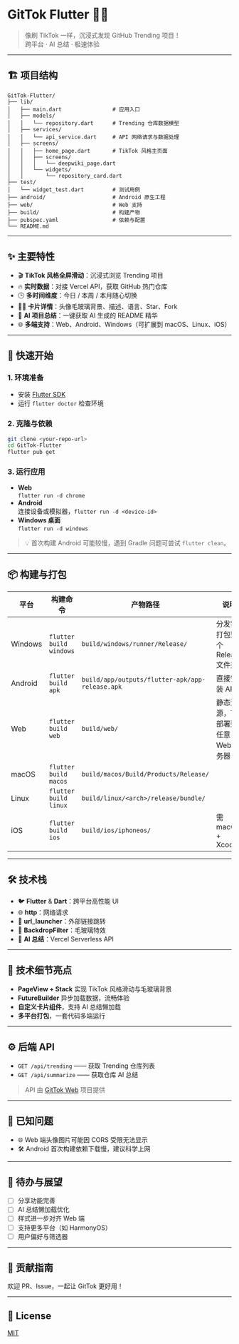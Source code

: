# GitTok Flutter 🚀✨

> 像刷 TikTok 一样，沉浸式发现 GitHub Trending 项目！  
> 跨平台 · AI 总结 · 极速体验

---

## 🏗️ 项目结构

```plaintext
GitTok-Flutter/
├── lib/
│   ├── main.dart                # 应用入口
│   ├── models/
│   │   └── repository.dart      # Trending 仓库数据模型
│   ├── services/
│   │   └── api_service.dart     # API 网络请求与数据处理
│   ├── screens/
│   │   ├── home_page.dart       # TikTok 风格主页面
│   │   ├── screens/
│   │   │   └── deepwiki_page.dart
│   │   └── widgets/
│   │       └── repository_card.dart
├── test/
│   └── widget_test.dart         # 测试用例
├── android/                     # Android 原生工程
├── web/                         # Web 支持
├── build/                       # 构建产物
├── pubspec.yaml                 # 依赖与配置
└── README.md
```

---

## ✨ 主要特性

- 🎬 **TikTok 风格全屏滑动**：沉浸式浏览 Trending 项目
- 🔥 **实时数据**：对接 Vercel API，获取 GitHub 热门仓库
- 🕒 **多时间维度**：今日 / 本周 / 本月随心切换
- 🧑‍💻 **卡片详情**：头像毛玻璃背景、描述、语言、Star、Fork
- 🤖 **AI 项目总结**：一键获取 AI 生成的 README 精华
- 🌐 **多端支持**：Web、Android、Windows（可扩展到 macOS、Linux、iOS）

---

## 🚀 快速开始

### 1. 环境准备

- 安装 [Flutter SDK](https://docs.flutter.dev/get-started/install)  
- 运行 `flutter doctor` 检查环境

### 2. 克隆与依赖

```bash
git clone <your-repo-url>
cd GitTok-Flutter
flutter pub get
```

### 3. 运行应用

- **Web**  
  `flutter run -d chrome`
- **Android**  
  连接设备或模拟器，`flutter run -d <device-id>`
- **Windows 桌面**  
  `flutter run -d windows`

> 💡 首次构建 Android 可能较慢，遇到 Gradle 问题可尝试 `flutter clean`。

---

## 📦 构建与打包

| 平台      | 构建命令                      | 产物路径                                      | 说明                       |
|-----------|-------------------------------|-----------------------------------------------|----------------------------|
| Windows   | `flutter build windows`       | `build/windows/runner/Release/`               | 分发需打包整个 Release 文件夹 |
| Android   | `flutter build apk`           | `build/app/outputs/flutter-apk/app-release.apk` | 直接安装 APK               |
| Web       | `flutter build web`           | `build/web/`                                  | 静态资源，可部署到任意 Web 服务器 |
| macOS     | `flutter build macos`         | `build/macos/Build/Products/Release/`         |                            |
| Linux     | `flutter build linux`         | `build/linux/<arch>/release/bundle/`          |                            |
| iOS       | `flutter build ios`           | `build/ios/iphoneos/`                         | 需 macOS + Xcode           |

---

## 🛠️ 技术栈

- 🐦 **Flutter** & **Dart**：跨平台高性能 UI
- 🌐 **http**：网络请求
- 🔗 **url_launcher**：外部链接跳转
- 🧊 **BackdropFilter**：毛玻璃特效
- 🤖 **AI 总结**：Vercel Serverless API

---

## 🧩 技术细节亮点

- **PageView + Stack** 实现 TikTok 风格滑动与毛玻璃背景
- **FutureBuilder** 异步加载数据，流畅体验
- **自定义卡片组件**，支持 AI 总结懒加载
- **多平台打包**，一套代码多端运行

---

## ⚙️ 后端 API

- `GET /api/trending` —— 获取 Trending 仓库列表
- `GET /api/summarize` —— 获取仓库 AI 总结

> API 由 [GitTok Web](https://github.com/LeaderOnePro/GitTok) 项目提供

---

## 🐞 已知问题

- 🌐 Web 端头像图片可能因 CORS 受限无法显示
- 🛠️ Android 首次构建依赖下载慢，建议科学上网

---

## 📝 待办与展望

- [ ] 分享功能完善
- [ ] AI 总结懒加载优化
- [ ] 样式进一步对齐 Web 端
- [ ] 支持更多平台（如 HarmonyOS）
- [ ] 用户偏好与筛选器

---

## 🤝 贡献指南

欢迎 PR、Issue，一起让 GitTok 更好用！

---

## 📄 License

[MIT](LICENSE)

